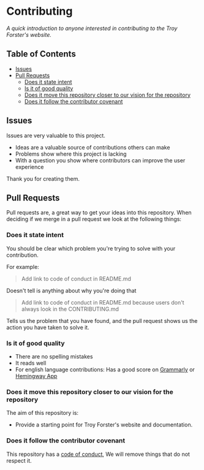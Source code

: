 # Contributing <!-- omit in toc -->

_A quick introduction to anyone interested in contributing to the Troy Forster's website._

## Table of Contents <!-- omit in toc -->

- [Issues](#issues)
- [Pull Requests](#pull-requests)
  - [Does it state intent](#does-it-state-intent)
  - [Is it of good quality](#is-it-of-good-quality)
  - [Does it move this repository closer to our vision for the repository](#does-it-move-this-repository-closer-to-our-vision-for-the-repository)
  - [Does it follow the contributor covenant](#does-it-follow-the-contributor-covenant)

## Issues

Issues are very valuable to this project.

- Ideas are a valuable source of contributions others can make
- Problems show where this project is lacking
- With a question you show where contributors can improve the user experience

Thank you for creating them.

## Pull Requests

Pull requests are, a great way to get your ideas into this repository. When deciding if we merge in a pull request we look at the following things:

### Does it state intent

You should be clear which problem you're trying to solve with your contribution.

For example:

> Add link to code of conduct in README.md

Doesn't tell is anything about why you're doing that

> Add link to code of conduct in README.md because users don't always
> look in the CONTRIBUTING.md

Tells us the problem that you have found, and the pull request shows us the action you have taken to solve it.

### Is it of good quality

- There are no spelling mistakes
- It reads well
- For english language contributions: Has a good score on [Grammarly](grammarly.com) or [Hemingway App](http://www.hemingwayapp.com/)

### Does it move this repository closer to our vision for the repository

The aim of this repository is:

- Provide a starting point for Troy Forster's website and documentation.

### Does it follow the contributor covenant

This repository has a [code of conduct](CODE_OF_CONDUCT.md), We will remove things that do not respect it.
